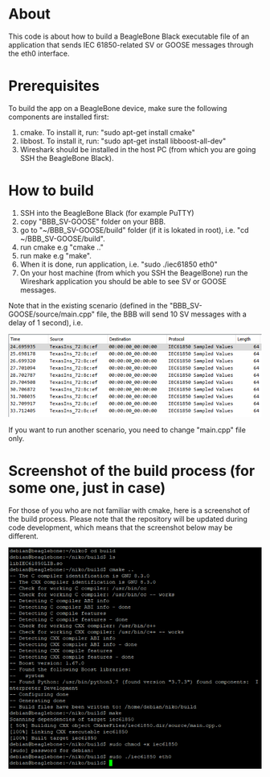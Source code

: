 # About
This code is about how to build a BeagleBone Black executable file of an application that sends IEC 61850-related SV or GOOSE messages through the eth0 interface.

# Prerequisites
To build the app on a BeagleBone device, make sure the following components are installed first:
1. cmake. To install it, run: "sudo apt-get install cmake"
2. libbost. To install it, run: "sudo apt-get install libboost-all-dev"
3. Wireshark should be installed in the host PC (from which you are going SSH the BeagleBone Black).

# How to build
1. SSH into the BeagleBone Black (for example PuTTY)
2. copy "BBB_SV-GOOSE" folder on your BBB.
3. go to "~/BBB_SV-GOOSE/build" folder (if it is lokated in root), i.e. "cd ~/BBB_SV-GOOSE/build".
4. run cmake e.g "cmake .."
5. run make e.g "make".
6. When it is done, run application, i.e. "sudo ./iec61850 eth0"
7. On your host machine (from which you SSH the BeagelBone) run the Wireshark application you should be able to see SV or GOOSE messages.

Note that in the existing scenario (defined in the "BBB_SV-GOOSE/source/main.cpp" file, the BBB will send 10 SV messages with a delay of 1 second), i.e.

![alt text](https://github.com/mrv-king/BBB_SV-GOOSE/blob/main/SV_BBB.PNG)

If you want to run another scenario, you need to change "main.cpp" file only.

# Screenshot of the build process (for some one, just in case)
For those of you who are not familiar with cmake, here is a screenshot of the build process. Please note that the repository will be updated during code development, which means that the screenshot below may be different.

![alt text](https://github.com/mrv-king/BBB_SV-GOOSE/blob/main/build_BBB.PNG)

